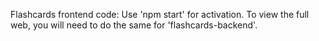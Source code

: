 Flashcards frontend code: Use 'npm start' for activation. 
To view the full web, you will need to do the same for 'flashcards-backend'.
